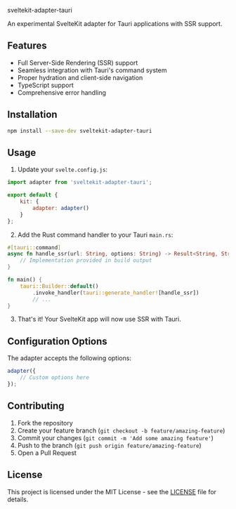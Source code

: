 sveltekit-adapter-tauri

An experimental SvelteKit adapter for Tauri applications with SSR support.

## Features

- Full Server-Side Rendering (SSR) support
- Seamless integration with Tauri's command system
- Proper hydration and client-side navigation
- TypeScript support
- Comprehensive error handling

## Installation

```bash
npm install --save-dev sveltekit-adapter-tauri
```

## Usage

1. Update your `svelte.config.js`:

```javascript
import adapter from 'sveltekit-adapter-tauri';

export default {
	kit: {
		adapter: adapter()
	}
};
```

2. Add the Rust command handler to your Tauri `main.rs`:

```rust
#[tauri::command]
async fn handle_ssr(url: String, options: String) -> Result<String, String> {
    // Implementation provided in build output
}

fn main() {
    tauri::Builder::default()
        .invoke_handler(tauri::generate_handler![handle_ssr])
        // ...
}
```

3. That's it! Your SvelteKit app will now use SSR with Tauri.

## Configuration Options

The adapter accepts the following options:

```javascript
adapter({
	// Custom options here
});
```

## Contributing

1. Fork the repository
2. Create your feature branch (`git checkout -b feature/amazing-feature`)
3. Commit your changes (`git commit -m 'Add some amazing feature'`)
4. Push to the branch (`git push origin feature/amazing-feature`)
5. Open a Pull Request

## License

This project is licensed under the MIT License - see the [LICENSE](LICENSE) file for details.
